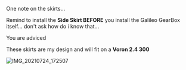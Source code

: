 One note on the skirts...

Remind to install the **Side Skirt BEFORE** you install the Galileo GearBox itself... don't ask how do i know that...

You are adviced

These skirts are my design and will fit on a **Voron 2.4 300**

![IMG_20210724_172507](https://user-images.githubusercontent.com/76037248/130657389-4cf4128b-90cf-44b1-8e4d-0620dddda3c2.jpg)
